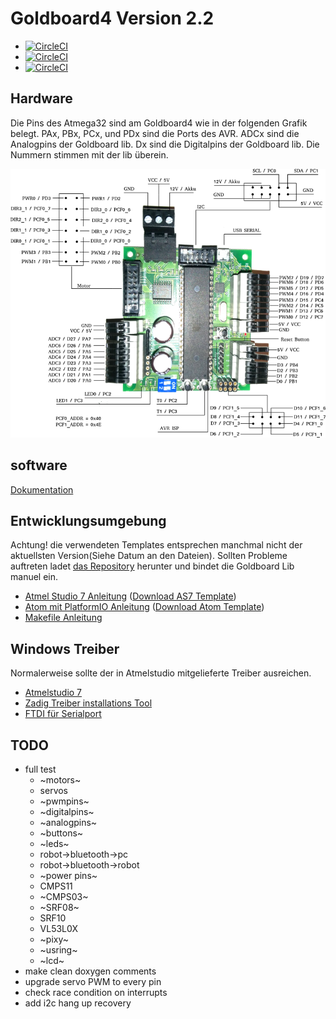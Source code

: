 # Goldboard4 Version 2.2

* [![CircleCI](https://img.shields.io/badge/endpoint.svg?url=https://badge-generator-jx3x3mxc7jra.runkit.sh/?run=0)](https://circleci.com/gh/teeheee/goldboard4)
* [![CircleCI](https://img.shields.io/badge/endpoint.svg?url=https://badge-generator-jx3x3mxc7jra.runkit.sh/?run=1)](https://circleci.com/gh/teeheee/goldboard4)
* [![CircleCI](https://img.shields.io/badge/endpoint.svg?url=https://badge-generator-jx3x3mxc7jra.runkit.sh/?run=2)](https://circleci.com/gh/teeheee/goldboard4)


## Hardware

Die Pins des Atmega32 sind am Goldboard4 wie in der folgenden Grafik belegt. PAx, PBx, PCx, und PDx sind die Ports des AVR. ADCx sind die Analogpins der Goldboard lib. Dx sind die Digitalpins der Goldboard lib.
Die Nummern stimmen mit der lib überein.

![](images/Pinbelegung.svg.png)

## software

[Dokumentation](https://teeheee.github.io)

## Entwicklungsumgebung

Achtung! die verwendeten Templates entsprechen manchmal nicht der aktuellsten Version(Siehe Datum an den Dateien). Sollten Probleme auftreten ladet [das Repository](https://github.com/teeheee/goldboard4/archive/master.zip) herunter und bindet die Goldboard Lib manuel ein.

* [Atmel Studio 7 Anleitung](README_AS7.md) ([Download AS7 Template](https://github.com/teeheee/goldboard4/raw/master/goldboard4-V2.2-AS7-template.zip))
* [Atom  mit PlatformIO Anleitung](README_ATOM.md) ([Download Atom Template](https://github.com/teeheee/goldboard4/raw/master/goldboard4-V2.2-AtomPio-template.zip))
* [Makefile Anleitung](README_MAKE.md)

## Windows Treiber

Normalerweise sollte der in Atmelstudio mitgelieferte Treiber ausreichen.

* [Atmelstudio 7](https://www.microchip.com/mplab/avr-support/atmel-studio-7)
* [Zadig Treiber installations Tool](https://zadig.akeo.ie/)
* [FTDI für Serialport](https://www.ftdichip.com/Drivers/VCP.htm)

## TODO
* full test
   * ~motors~
   * servos
   * ~pwmpins~
   * ~digitalpins~
   * ~analogpins~
   * ~buttons~
   * ~leds~
   * robot->bluetooth->pc
   * robot->bluetooth->robot
   * ~power pins~
   * CMPS11
   * ~CMPS03~
   * ~SRF08~
   * SRF10
   * VL53L0X
   * ~pixy~
   * ~usring~
   * ~lcd~
* make clean doxygen comments
* upgrade servo PWM to every pin
* check race condition on interrupts
* add i2c hang up recovery
